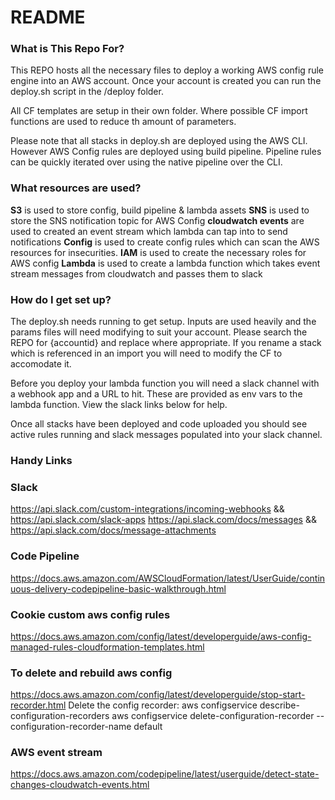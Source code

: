 # README #

### What is This Repo For? ###

This REPO hosts all the necessary files to deploy a working AWS config rule engine into an AWS account. Once your account is created you can run the deploy.sh script in the /deploy folder.

All CF templates are setup in their own folder. Where possible CF import functions are used to reduce th amount of parameters.

Please note that all stacks in deploy.sh are deployed using the AWS CLI. However AWS Config rules are deployed using build pipeline. Pipeline rules can be quickly iterated over using the native pipeline over the CLI.

### What resources are used? ###
**S3** is used to store config, build pipeline & lambda assets
**SNS** is used to store the SNS notification topic for AWS Config
**cloudwatch events** are used to created an event stream which lambda can tap into to send notifications
**Config** is used to create config rules which can scan the AWS resources for insecurities.
**IAM** is used to create the necessary roles for AWS config
**Lambda** is used to create a lambda function which takes event stream messages from cloudwatch and passes them to slack

### How do I get set up? ###
The deploy.sh needs running to get setup. Inputs are used heavily and the params files will need modifying to suit your account. Please search the REPO for {accountid} and replace where appropriate. If you rename a stack which is referenced in an import you will need to modify the CF to accomodate it. 

Before you deploy your lambda function you will need a slack channel with a webhook app and a URL to hit. These are provided as env vars to the lambda function. View the slack links below for help.

Once all stacks have been deployed and code uploaded you should see active rules running and slack messages populated into your slack channel.

### Handy Links ###
### Slack ###
https://api.slack.com/custom-integrations/incoming-webhooks && https://api.slack.com/slack-apps
https://api.slack.com/docs/messages && https://api.slack.com/docs/message-attachments

### Code Pipeline ###
https://docs.aws.amazon.com/AWSCloudFormation/latest/UserGuide/continuous-delivery-codepipeline-basic-walkthrough.html

### Cookie custom aws config rules ###
https://docs.aws.amazon.com/config/latest/developerguide/aws-config-managed-rules-cloudformation-templates.html

### To delete and rebuild aws config ###
https://docs.aws.amazon.com/config/latest/developerguide/stop-start-recorder.html
Delete the config recorder:
aws configservice describe-configuration-recorders
aws configservice delete-configuration-recorder --configuration-recorder-name default

### AWS event stream ###
https://docs.aws.amazon.com/codepipeline/latest/userguide/detect-state-changes-cloudwatch-events.html